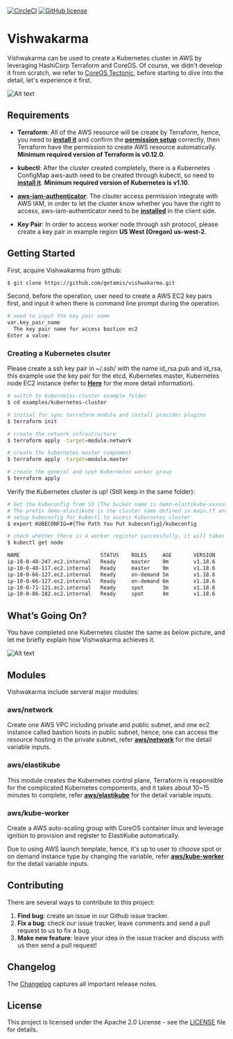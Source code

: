 [![CircleCI](https://circleci.com/gh/getamis/vishwakarma/tree/master.svg?style=svg)](https://circleci.com/gh/getamis/vishwakarma/tree/master) [![GitHub license](https://img.shields.io/github/license/getamis/vishwakarma)](https://github.com/getamis/vishwakarma/blob/master/LICENSE)
# Vishwakarma
Vishwakarma can be used to create a Kubernetes cluster in AWS by leveraging HashiCorp Terraform and CoreOS. Of course, we didn't develop it from scratch, we refer to [CoreOS Tectonic](https://github.com/coreos/tectonic-installer), before starting to dive into the detail, let's experience it first.

![Alt text](https://cdn-images-1.medium.com/max/800/1*ocPrvGrCORzJiF3rK3GG_g.png)

## Requirements

- **Terraform**: All of the AWS resource will be create by Terraform, hence, you need to [**install it**](https://www.terraform.io/intro/getting-started/install.html) and confirm the [**permission setup**](https://www.terraform.io/docs/providers/aws/index.html) correctly, then Terraform have the permission to create AWS resource automatically. **Minimum required version of Terraform is v0.12.0**.

- **kubectl**: After the cluster created completely, there is a Kubernetes ConfigMap aws-auth need to be created through kubectl, so need to [**install it**](https://kubernetes.io/docs/tasks/tools/install-kubectl/#install-kubectl). **Minimum required version of Kubernetes is v1.10**.

- **[aws-iam-authenticator](https://docs.aws.amazon.com/zh_tw/eks/latest/userguide/install-aws-iam-authenticator.html)**: The clsuter access permission integrate with AWS IAM, in order to let the cluster know whether you have the right to access, aws-iam-authenticator need to be [**installed**](https://docs.aws.amazon.com/eks/latest/userguide/configure-kubectl.html) in the client side.

- **Key Pair**: In order to access worker node through ssh protocol, please create a key pair in example region **US West (Oregon) us-west-2**.

## Getting Started
First, acquire Vishwakarma from github:

```sh
$ git clone https://github.com/getamis/vishwakarma.git
```

Second, before the operation, user need to create a AWS EC2 key pairs first, and input it when there is command line prompt during the operation.

```sh
# need to input the key pair name
var.key_pair_name
  The key pair name for access bastion ec2
Enter a value:
```

### Creating a Kubernetes clsuter
Please create a ssh key pair in ~/.ssh/ with the name id_rsa.pub and id_rsa, this example use the key pair for the etcd, Kubernetes master, Kubernetes node EC2 instance (refer to [**Here**](https://medium.com/getamis/elastikube-self-hosted-and-highly-configurable-kubernetes-building-blocks-97cd7afccef) for the more detail information).

```sh
# switch to kubernetes-cluster example folder
$ cd examples/kubernetes-cluster

# initial for sync terraform module and install provider plugins
$ terraform init

# create the network infrastructure
$ terraform apply -target=module.network

# create the kubernetes master compoment
$ terraform apply -target=module.master

# create the general and spot Kubernetes worker group
$ terraform apply
```

Verify the Kubernetes cluster is up! (Still keep in the same folder):

```sh
# Get the kubeconfig from S3 (The bucket name is demo-elastikube-xxxxxxxx. 
# The prefix demo-elastikube is the cluster name defined in main.tf and the rest part is an MD5.
# setup kubeconfig for kubectl to access Kubernetes cluster
$ export KUBECONFIG=#{The Path You Put kubeconfig}/kubeconfig

# check whether there is 4 worker register successfully, it will takes several minutes...
$ kubectl get node

NAME                          STATUS    ROLES     AGE       VERSION
ip-10-0-48-247.ec2.internal   Ready     master    9m        v1.18.6
ip-10-0-48-117.ec2.internal   Ready     master    9m        v1.18.6
ip-10-0-66-127.ec2.internal   Ready     on-demand 5m        v1.18.6
ip-10-0-66-127.ec2.internal   Ready     on-demand 6m        v1.18.6
ip-10-0-71-121.ec2.internal   Ready     spot      3m        v1.18.6
ip-10-0-86-182.ec2.internal   Ready     spot      4m        v1.18.6
```

## What’s Going On?
You have completed one Kubernetes cluster the same as below picture, and let me briefly explain how Vishwakarma achieves it.

![Alt text](https://cdn-images-1.medium.com/max/800/1*tvAY88CzHhxo4lBB6OUSyA.png)

## Modules
Vishwakarma include serveral major modules:

### aws/network
Create one AWS VPC including private and public subnet, and one ec2 instance called bastion hosts in public subnet, hence, one can access the resource hosting in the private subnet, refer [**aws/network**](VARIABLES.md#aws/network) for the detail variable inputs.

### aws/elastikube
This module creates the Kubernetes control plane, Terraform is responsible for the complicated Kubernetes compoments, and it takes about 10~15 minutes to complete, refer [**aws/elastikube**](VARIABLES.md#aws/elastikube) for the detail variable inputs.

### aws/kube-worker
Create a AWS auto-scaling group with CoreOS container linux and leverage ignition to provision and register to ElastiKube automatically.

Due to using AWS launch template, hence, it's up to user to choose spot or on demand instance type by changing the variable, refer [**aws/kube-worker**](VARIABLES.md#aws/kube-worker) for the detail variable inputs.

## Contributing
There are several ways to contribute to this project:

1. **Find bug**: create an issue in our Github issue tracker.
2. **Fix a bug**: check our issue tracker, leave comments and send a pull request to us to fix a bug.
3. **Make new feature**: leave your idea in the issue tracker and discuss with us then send a pull request!

## Changelog
The [Changelog](CHANGELOG.md) captures all important release notes.

## License
This project is licensed under the Apache 2.0 License - see the [LICENSE](LICENSE) file for details.
